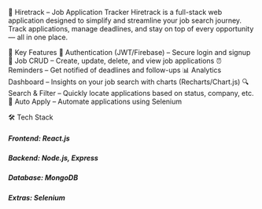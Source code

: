 📌 Hiretrack – Job Application Tracker Hiretrack is a full-stack web application designed to simplify and streamline your job search journey. Track applications, manage deadlines, and stay on top of every opportunity — all in one place.

🚀 Key Features
🔐 Authentication (JWT/Firebase) – Secure login and signup
📄 Job CRUD – Create, update, delete, and view job applications
⏰ Reminders – Get notified of deadlines and follow-ups
📊 Analytics Dashboard – Insights on your job search with charts (Recharts/Chart.js)
🔍 Search & Filter – Quickly locate applications based on status, company, etc.
🤖 Auto Apply – Automate applications using Selenium

🛠️ Tech Stack
##### Frontend: React.js
##### Backend: Node.js, Express
##### Database: MongoDB
##### Extras: Selenium
